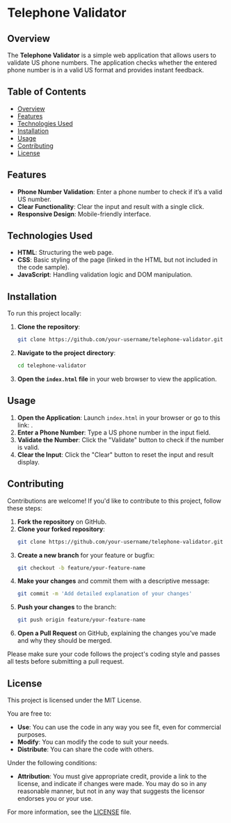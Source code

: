 # Telephone Validator

## Overview

The **Telephone Validator** is a simple web application that allows users to validate US phone numbers. The application checks whether the entered phone number is in a valid US format and provides instant feedback.

## Table of Contents

- [Overview](#overview)
- [Features](#features)
- [Technologies Used](#technologies-used)
- [Installation](#installation)
- [Usage](#usage)
- [Contributing](#contributing)
- [License](#license)


## Features

- **Phone Number Validation**: Enter a phone number to check if it’s a valid US number.
- **Clear Functionality**: Clear the input and result with a single click.
- **Responsive Design**: Mobile-friendly interface.

## Technologies Used

- **HTML**: Structuring the web page.
- **CSS**: Basic styling of the page (linked in the HTML but not included in the code sample).
- **JavaScript**: Handling validation logic and DOM manipulation.

## Installation

To run this project locally:

1. **Clone the repository**:
    ```bash
    git clone https://github.com/your-username/telephone-validator.git
    ```
2. **Navigate to the project directory**:
    ```bash
    cd telephone-validator
    ```
3. **Open the `index.html` file** in your web browser to view the application.

## Usage

1. **Open the Application**: Launch `index.html` in your browser or go to this link: .
2. **Enter a Phone Number**: Type a US phone number in the input field.
3. **Validate the Number**: Click the "Validate" button to check if the number is valid.
4. **Clear the Input**: Click the "Clear" button to reset the input and result display.

## Contributing

Contributions are welcome! If you'd like to contribute to this project, follow these steps:

1. **Fork the repository** on GitHub.
2. **Clone your forked repository**:
    ```bash
    git clone https://github.com/your-username/telephone-validator.git
    ```
3. **Create a new branch** for your feature or bugfix:
    ```bash
    git checkout -b feature/your-feature-name
    ```
4. **Make your changes** and commit them with a descriptive message:
    ```bash
    git commit -m 'Add detailed explanation of your changes'
    ```
5. **Push your changes** to the branch:
    ```bash
    git push origin feature/your-feature-name
    ```
6. **Open a Pull Request** on GitHub, explaining the changes you’ve made and why they should be merged.

Please make sure your code follows the project's coding style and passes all tests before submitting a pull request.

## License

This project is licensed under the MIT License. 

You are free to:

- **Use**: You can use the code in any way you see fit, even for commercial purposes.
- **Modify**: You can modify the code to suit your needs.
- **Distribute**: You can share the code with others.

Under the following conditions:

- **Attribution**: You must give appropriate credit, provide a link to the license, and indicate if changes were made. You may do so in any reasonable manner, but not in any way that suggests the licensor endorses you or your use.

For more information, see the [LICENSE](LICENSE) file.



